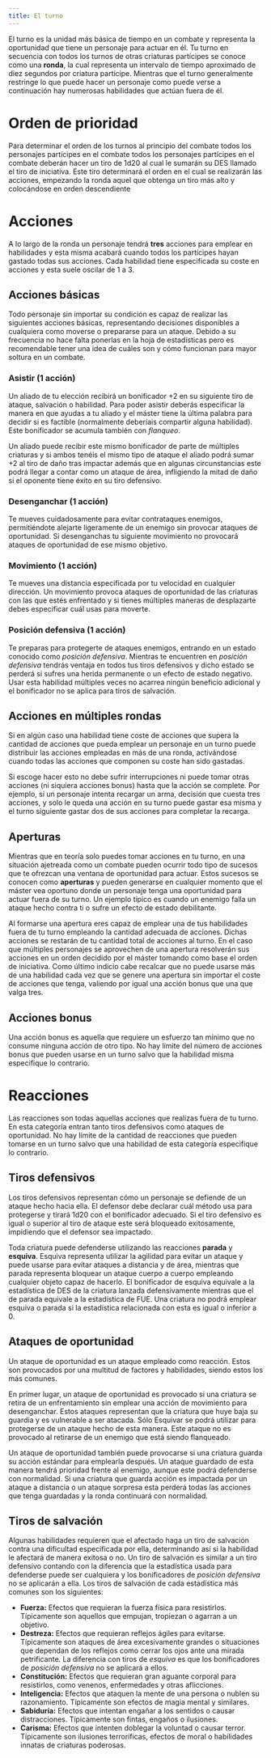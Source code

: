 ```yaml
---
title: El turno
---
```


El turno es la unidad más básica de tiempo en un combate y representa la oportunidad que tiene un personaje para actuar en él. Tu turno en secuencia con todos los turnos de otras criaturas partícipes se conoce como una **ronda**, la cual representa un intervalo de tiempo aproximado de diez segundos por criatura partícipe. Mientras que el turno generalmente restringe lo que puede hacer un personaje como puede verse a continuación hay numerosas habilidades que actúan fuera de él.

# Orden de prioridad

Para determinar el orden de los turnos al principio del combate todos los personajes partícipes en el combate todos los personajes partícipes en el combate deberán hacer un tiro de 1d20 al cual le sumarán su DES llamado el tiro de iniciativa. Este tiro determinará el orden en el cual se realizarán las acciones, empezando la ronda aquel que obtenga un tiro más alto y colocándose en orden descendiente

# Acciones

A lo largo de la ronda un personaje tendrá **tres** acciones para emplear en habilidades y esta misma acabará cuando todos los partícipes hayan gastado todas sus acciones. Cada habilidad tiene especificada su coste en acciones y esta suele oscilar de 1 a 3.

## Acciones básicas

Todo personaje sin importar su condición es capaz de realizar las siguientes acciones básicas, representando decisiones disponibles a cualquiera como moverse o prepararse para un ataque. Debido a su frecuencia no hace falta ponerlas en la hoja de estadísticas pero es recomendable tener una idea de cuáles son y cómo funcionan para mayor soltura en un combate.

### Asistir (1 acción)

Un aliado de tu elección recibirá un bonificador +2 en su siguiente tiro de ataque, salvación o habilidad. Para poder asistir deberás especificar la manera en que ayudas a tu aliado y el máster tiene la última palabra para decidir si es factible (normalmente deberíais compartir alguna habilidad). Este bonificador se acumula también con *flanqueo*.

Un aliado puede recibir este mismo bonificador de parte de múltiples criaturas y si ambos tenéis el mismo tipo de ataque el aliado podrá sumar +2 al tiro de daño tras impactar además que en algunas circunstancias este podrá llegar a contar como un ataque de área, infligiendo la mitad de daño si el oponente tiene éxito en su tiro defensivo.

### Desenganchar (1 acción)

Te mueves cuidadosamente para evitar contrataques enemigos, permitiéndote alejarte ligeramente de un enemigo sin provocar ataques de oportunidad. Si desenganchas tu siguiente movimiento no provocará ataques de oportunidad de ese mismo objetivo.

### Movimiento (1 acción)

Te mueves una distancia especificada por tu velocidad en cualquier dirección. Un movimiento provoca ataques de oportunidad de las criaturas con las que estés enfrentado y si tienes múltiples maneras de desplazarte debes especificar cuál usas para moverte.

### Posición defensiva (1 acción)

Te preparas para protegerte de ataques enemigos, entrando en un estado conocido como *posición defensiva*. Mientras te encuentren en *posición defensiva* tendrás ventaja en todos tus tiros defensivos y dicho estado se perderá si sufres una herida permanente o un efecto de estado negativo. Usar esta habilidad múltiples veces no acarrea ningún beneficio adicional y el bonificador no se aplica para tiros de salvación.



## Acciones en múltiples rondas

Si en algún caso una habilidad tiene coste de acciones que supera la cantidad de acciones que pueda emplear un personaje en un turno puede distribuir las acciones empleadas en más de una ronda, activándose cuando todas las acciones que componen su coste han sido gastadas.

Si escoge hacer esto no debe sufrir interrupciones ni puede tomar otras acciones (ni siquiera acciones bonus) hasta que la acción se complete. Por ejemplo, si un personaje intenta recargar un arma, decisión que cuesta tres acciones, y solo le queda una acción en su turno puede gastar esa misma y el turno siguiente gastar dos de sus acciones para completar la recarga.

## Aperturas

Mientras que en teoría solo puedes tomar acciones en tu turno, en una situación ajetreada como un combate pueden ocurrir todo tipo de sucesos que te ofrezcan una ventana de oportunidad para actuar. Estos sucesos se conocen como **aperturas** y pueden generarse en cualquier momento que el máster vea oportuno donde un personaje tenga una oportunidad para actuar fuera de su turno. Un ejemplo típico es cuando un enemigo falla un ataque hecho contra ti o sufre un efecto de estado debilitante. 

Al formarse una apertura eres capaz de emplear una de tus habilidades fuera de tu turno empleando la cantidad adecuada de acciones. Dichas acciones se restarán de tu cantidad total de acciones al turno. En el caso que múltiples personajes se aprovechen de una apertura resolverán sus acciones en un orden decidido por el máster tomando como base el orden de iniciativa. Como último indicio cabe recalcar que no puede usarse más de una habilidad cada vez que se genere una apertura sin importar el coste de acciones que tenga, valiendo por igual una acción bonus que una que valga tres.

## Acciones bonus

Una acción bonus es aquella que requiere un esfuerzo tan mínimo que no consume ninguna acción de otro tipo. No hay límite del número de acciones bonus que pueden usarse en un turno salvo que la habilidad misma especifique lo contrario.

# Reacciones

Las reacciones son todas aquellas acciones que realizas fuera de tu turno. En esta categoría entran tanto tiros defensivos como ataques de oportunidad. No hay límite de la cantidad de reacciones que pueden tomarse en un turno salvo que una habilidad de esta categoría especifique lo contrario.

## Tiros defensivos

Los tiros defensivos representan cómo un personaje se defiende de un ataque hecho hacia ella. El defensor debe declarar cuál método usa para protegerse y tirará 1d20 con el bonificador adecuado. Si el tiro defensivo es igual o superior al tiro de ataque este será bloqueado exitosamente, impidiendo que el defensor sea impactado.

Toda criatura puede defenderse utilizando las reacciones **parada** y **esquiva**. Esquiva representa utilizar la agilidad para evitar un ataque y puede usarse para evitar ataques a distancia y de área, mientras que parada representa bloquear un ataque cuerpo a cuerpo empleando cualquier objeto capaz de hacerlo. El bonificador de esquiva equivale a la estadística de DES de la criatura lanzada defensivamente mientras que el de parada equivale a la estadística de FUE. Una criatura no podrá emplear esquiva o parada si la estadística relacionada con esta es igual o inferior a 0.

## Ataques de oportunidad

Un ataque de oportunidad es un ataque empleado como reacción. Estos son provocados por una multitud de factores y habilidades, siendo estos los más comunes. 

En primer lugar, un ataque de oportunidad es provocado si una criatura se retira de un enfrentamiento sin emplear una acción de movimiento para desenganchar. Estos ataques representan que la criatura que huye baja su guardia y es vulnerable a ser atacada. Sólo Esquivar se podrá utilizar para protegerse de un ataque hecho de esta manera. Este ataque no es provocado al retirarse de un enemigo que está siendo flanqueado.

Un ataque de oportunidad también puede provocarse si una criatura guarda su acción estándar para emplearla después. Un ataque guardado de esta manera tendrá prioridad frente al enemigo, aunque este podrá defenderse con normalidad. Si una criatura que guarda acción es impactada por un ataque a distancia o un ataque sorpresa esta perderá todas las acciones que tenga guardadas y la ronda continuará con normalidad.

## Tiros de salvación

Algunas habilidades requieren que el afectado haga un tiro de salvación contra una dificultad especificada por ella, determinando así si la habilidad le afectará de manera exitosa o no. Un tiro de salvación es similar a un tiro defensivo contando con la diferencia que la estadística usada para defenderse puede ser cualquiera y los bonificadores de *posición defensiva* no se aplicarán a ella. Los tiros de salvación de cada estadística más comunes son los siguientes:

- **Fuerza:** Efectos que requieran la fuerza física para resistirlos. Típicamente son aquellos que empujan, tropiezan o agarran a un objetivo.
- **Destreza:** Efectos que requieran reflejos ágiles para evitarse. Típicamente son ataques de área excesivamente grandes o situaciones que dependan de los reflejos como cerrar los ojos ante una mirada petrificante. La diferencia con tiros de *esquiva* es que los bonificadores de *posición defensiva* no se aplicará a ellos.
- **Constitución:** Efectos que requieran gran aguante corporal para resistirlos, como venenos, enfermedades y otras aflicciones. 
- **Inteligencia:** Efectos que ataquen la mente de una persona o nublen su razonamiento. Típicamente son efectos de magia mental y similares.
- **Sabiduría:** Efectos que intentan engañar a los sentidos o causar distracciones. Típicamente son fintas, engaños o ilusiones.
- **Carisma:** Efectos que intenten doblegar la voluntad o causar terror. Típicamente son ilusiones terroríficas, efectos de moral o habilidades innatas de criaturas poderosas.
